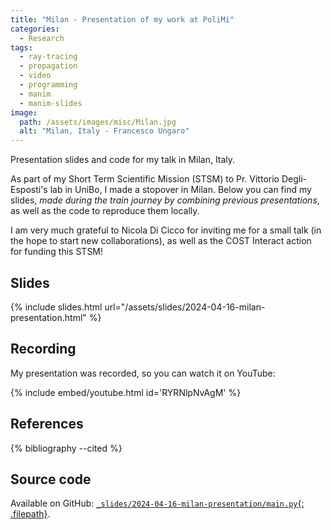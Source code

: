 ```yaml
---
title: "Milan - Presentation of my work at PoliMi"
categories:
  - Research
tags:
  - ray-tracing
  - propagation
  - video
  - programming
  - manim
  - manim-slides
image:
  path: /assets/images/misc/Milan.jpg
  alt: "Milan, Italy - Francesco Ungaro"
---
```


Presentation slides and code for my talk in Milan, Italy.

<!--more-->

As part of my Short Term Scientific Mission (STSM)
to Pr. Vittorio Degli-Esposti's lab in UniBo,
I made a stopover in Milan. Below you can find my slides,
*made during the train journey by combining
previous presentations*,
as well as the code to reproduce them locally.

I am very much grateful to Nicola Di Cicco for inviting me for a small talk
(in the hope to start new collaborations),
as well as the COST Interact action for funding this STSM!

## Slides

{% include slides.html url="/assets/slides/2024-04-16-milan-presentation.html" %}

## Recording

My presentation was recorded, so you can watch it on YouTube:

{% include embed/youtube.html id='RYRNlpNvAgM' %}

## References

{% bibliography --cited %}

## Source code

Available on GitHub:
[`_slides/2024-04-16-milan-presentation/main.py`{: .filepath}](https://github.com/jeertmans/jeertmans.github.io/blob/main/_slides/2024-04-16-milan-presentation/main.py).
